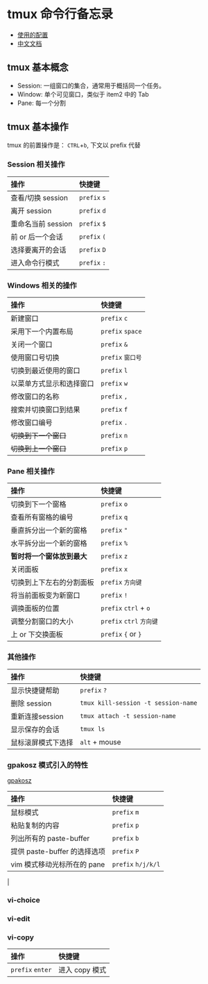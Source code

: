 # tmux 命令行备忘录

+ [使用的配置](https://github.com/gpakosz/.tmux)
+ [中文文档](http://mindonmind.github.io/notes/linux/tmux.html)

## tmux 基本概念

+ Session: 一组窗口的集合，通常用于概括同一个任务。
+ Window: 单个可见窗口，类似于 item2 中的 Tab
+ Pane: 每一个分割

## tmux 基本操作

tmux 的前置操作是： `CTRL`+`b`, 下文以 prefix 代替

### Session 相关操作

| 操作 | 快捷键 |
| :--- | :--- |
| 查看/切换 session | `prefix` `s` |
| 离开 session | `prefix` `d` |
| 重命名当前 session | `prefix` `$` |
| 前 or 后一个会话 | `prefix` `(` | `)` |
| 选择要离开的会话 | `prefix` `D` |
| 进入命令行模式 | `prefix` `:` |

### Windows 相关的操作

| 操作 | 快捷键 |
| :--- | :--- |
| 新建窗口 | `prefix` `c` |
| 采用下一个内置布局 | `prefix` `space` |
| 关闭一个窗口 | `prefix` `&` |
| 使用窗口号切换 | `prefix` `窗口号` |
| 切换到最近使用的窗口 | `prefix` `l` |
| 以菜单方式显示和选择窗口 | `prefix` `w` |
| 修改窗口的名称 | `prefix` `,` |
| 搜索并切换窗口到结果 | `prefix` `f` |
| 修改窗口编号 | `prefix` `.` |
| ~~切换到下一个窗口~~ | `prefix` `n` |
| ~~切换到上一个窗口~~ | `prefix` `p` |

### Pane 相关操作

| 操作 | 快捷键 |
| :--- | :--- |
| 切换到下一个窗格 | `prefix` `o` |
| 查看所有窗格的编号 | `prefix` `q` |
| 垂直拆分出一个新的窗格 | `prefix` `"` |
| 水平拆分出一个新的窗格 | `prefix` `%` |
| **暂时将一个窗体放到最大** | `prefix` `z` |
| 关闭面板 | `prefix` `x` |
| 切换到上下左右的分割面板 | `prefix` `方向键` |
| 将当前面板变为新窗口 | `prefix` `!` |
| 调换面板的位置 | `prefix` `ctrl` + `o` |
| 调整分割窗口的大小 | `prefix` `ctrl` `方向键` |
| 上 or 下交换面板 | `prefix` `{` or `}` |

### 其他操作

| 操作 | 快捷键 |
| :--- | :--- |
| 显示快捷键帮助 | `prefix` `?` |
| 删除 session | `tmux kill-session -t session-name` |
| 重新连接session | `tmux attach -t session-name` |
| 显示保存的会话 | `tmux ls` |
| 鼠标滚屏模式下选择 | `alt` + mouse |

### gpakosz 模式引入的特性

[gpakosz](https://github.com/gpakosz/.tmux)

| 操作 | 快捷键 |
| :--- | :--- |
| 鼠标模式 | `prefix` `m` |
| 粘贴复制的内容 | `prefix` `p` |
| 列出所有的 paste-buffer | `prefix` `b` |
| 提供 paste-buffer 的选择选项 | `prefix` `P` |
| vim 模式移动光标所在的 pane | `prefix` `h/j/k/l` |
|

### vi-choice

### vi-edit

### vi-copy

| 操作 | 快捷键 |
| :--- | :--- |
| `prefix` `enter` | 进入 copy 模式 |
